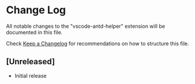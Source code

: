 # Change Log

All notable changes to the "vscode-antd-helper" extension will be documented in this file.

Check [Keep a Changelog](http://keepachangelog.com/) for recommendations on how to structure this file.

## [Unreleased]

- Initial release